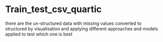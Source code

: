 # Train_test_csv_quartic
there are the un-structured data with missing values converted to structured by visualisation and applying different approaches  and models applied to test which one is best
